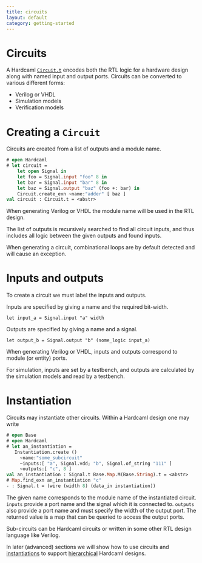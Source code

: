 ```yaml
---
title: circuits
layout: default
category: getting-started
---
```

# Circuits

<!--
```ocaml
# Hardcaml.Caller_id.set_mode Disabled
- : unit = ()
```
-->

A Hardcaml [`Circuit.t`](https://ocaml.janestreet.com/ocaml-core/latest/doc/hardcaml/Hardcaml/Circuit/index.html)
encodes both the RTL logic for a hardware
design along with named input and output ports. Circuits can be
converted to various different forms:

* Verilog or VHDL
* Simulation models
* Verification models

# Creating a `Circuit`

Circuits are created from a list of outputs and a module name.

```ocaml
# open Hardcaml
# let circuit =
    let open Signal in
    let foo = Signal.input "foo" 8 in
    let bar = Signal.input "bar" 8 in
    let baz = Signal.output "baz" (foo +: bar) in
    Circuit.create_exn ~name:"adder" [ baz ]
val circuit : Circuit.t = <abstr>
```

When generating Verilog or VHDL the module name will be used in the
RTL design.

The list of outputs is recursively searched to find all circuit
inputs, and thus includes all logic between the given outputs and
found inputs.

When generating a circuit, combinational loops are by default detected
and will cause an exception.

# Inputs and outputs

To create a circuit we must label the inputs and outputs.

Inputs are specified by giving a name and the required bit-width.

```
let input_a = Signal.input "a" width
```

Outputs are specified by giving a name and a signal.

```
let output_b = Signal.output "b" (some_logic input_a)
```

When generating Verilog or VHDL, inputs and outputs correspond to
module (or entity) ports.

For simulation, inputs are set by a testbench, and outputs are
calculated by the simulation models and read by a testbench.

# Instantiation

Circuits may instantiate other circuits. Within a Hardcaml design one
may write

```ocaml
# open Base
# open Hardcaml
# let an_instantiation =
   Instantiation.create ()
     ~name:"some_subcircuit"
     ~inputs:[ "a", Signal.vdd; "b", Signal.of_string "111" ]
     ~outputs:[ "c", 8 ]
val an_instantiation : Signal.t Base.Map.M(Base.String).t = <abstr>
# Map.find_exn an_instantiation "c"
- : Signal.t = (wire (width 8) (data_in instantiation))
```

The given name corresponds to the module name of the instantiated
circuit. `inputs` provide a port name and the signal which it is
connected to. `outputs` also provide a port name and must specify the
width of the output port. The returned value is a map that can be
queried to access the output ports.

Sub-circuits can be Hardcaml circuits or written in some other RTL
design language like Verilog.

In later (advanced) sections we will show how to use
circuits and [instantiations](instantiation.md)
to support [hierarchical](module_hierarchy.md) Hardcaml designs.

